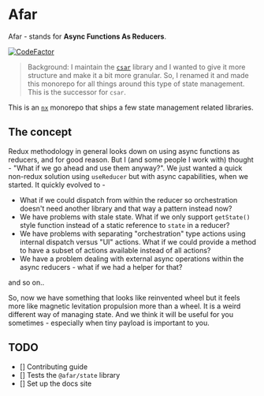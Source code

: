 # Afar

Afar - stands for **Async Functions As Reducers**. 

[![CodeFactor](https://www.codefactor.io/repository/github/afar-state/afar/badge)](https://www.codefactor.io/repository/github/afar-state/afar)

> Background: I maintain the [`csar`](https://www.npmjs.com/package/csar) library and I wanted to give it more structure and make it a bit more granular. So, I renamed it and made this monorepo for all things around this type of state management. This is the successor for `csar`.

This is an [`nx`](https://nx.dev) monorepo that ships a few state management related libraries.

## The concept

Redux methodology in general looks down on using async functions as reducers, and for good reason. But I (and some people I work with) thought - "What if we go ahead and use them anyway?". We just wanted a quick non-redux solution using `useReducer` but with async capabilities, when we started. It quickly evolved to - 

- What if we could dispatch from within the reducer so orchestration doesn't need another library and that way a pattern instead now?
- We have problems with stale state. What if we only support `getState()` style function instead of a static reference to `state` in a reducer?
- We have problems with separating "orchestration" type actions using internal dispatch versus "UI" actions. What if we could provide a method to have a subset of actions available instead of all actions?
- We have a problem dealing with external async operations within the async reducers - what if we had a helper for that?

and so on..

So, now we have something that looks like reinvented wheel but it feels more like magnetic levitation propulsion more than a wheel. It is a weird different way of managing state. And we think it will be useful for you sometimes - especially when tiny payload is important to you.

## TODO

- [] Contributing guide
- [] Tests the `@afar/state` library
- [] Set up the docs site
